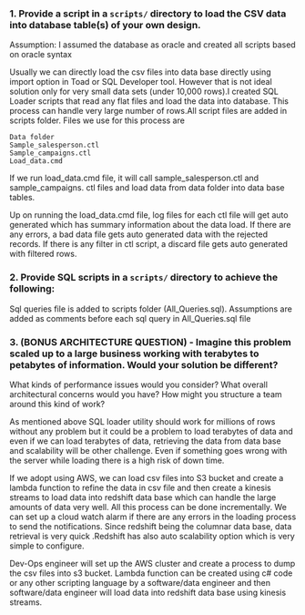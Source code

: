  
### 1. Provide a script in a `scripts/` directory to load the CSV data into database table(s) of your own design.

Assumption: I assumed the database as oracle and created all scripts based on oracle syntax

Usually we can directly load the csv files into data base directly using import option in Toad or SQL Developer tool. 
However that is not ideal solution only for very small data sets (under 10,000 rows).I created SQL Loader scripts that read any flat files and load the data into database. 
This process can handle very large number of rows.All script files are added in scripts folder. Files we use for this process are


```
Data folder
Sample_salesperson.ctl
Sample_campaigns.ctl
Load_data.cmd
```
If we run load_data.cmd file, it will call sample_salesperson.ctl and sample_campaigns.
ctl files and load data from data folder into data base tables. 

Up on running the load_data.cmd file, log files for each ctl file will get auto generated which has summary information about the data load. 
If there are any errors, a bad data file gets auto generated data with the rejected records. If there is any filter in ctl script, a discard file gets auto generated with filtered rows.



### 2. Provide SQL scripts in a `scripts/` directory to achieve the following:

Sql queries file is added to scripts folder (All_Queries.sql).
Assumptions are added as comments before each sql query in All_Queries.sql file



### 3. (BONUS ARCHITECTURE QUESTION) - Imagine this problem scaled up to a large business working with terabytes to petabytes of information.  Would your solution be different? 
What kinds of performance issues would you consider?  What overall architectural concerns would you have?  How might you structure a team around this kind of work?  

As mentioned above SQL loader utility should work for millions of rows without any problem 
but it could be a problem to load terabytes of data and even if we can load terabytes of data, retrieving the data from data base and scalability will be other challenge. 
Even if something goes wrong with the server while loading there is a high risk of down time.

If we adopt using AWS, we can load csv files into S3 bucket and create a lambda function to refine the data in csv file and then create a kinesis streams to load data into redshift data base which can handle the large amounts of data very well. 
All this process can be done incrementally. We can set up a cloud watch alarm if there are any errors in the loading process to send the notifications. Since redshift being the columnar data base, data retrieval is very quick .Redshift has also auto scalability option which is very simple to configure.

Dev-Ops engineer will set up the AWS cluster and create a process to dump the csv files into s3 bucket. 
Lambda function can be created using c# code or any other scripting language by a software/data engineer and then software/data engineer will load data into redshift data base using kinesis streams.

